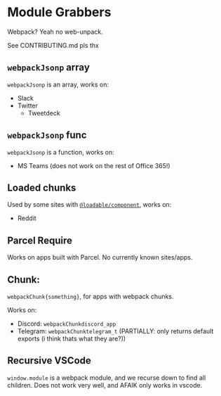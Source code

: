 # Module Grabbers

Webpack? Yeah no web-unpack.

See CONTRIBUTING.md pls thx

## `webpackJsonp` array

`webpackJsonp` is an array, works on:

- Slack
- Twitter
  - Tweetdeck

## `webpackJsonp` func

`webpackJsonp` is a function, works on:

- MS Teams (does not work on the rest of Office 365!)

## Loaded chunks

Used by some sites with
[`@loadable/component`](https://github.com/gregberge/loadable-components),
works on:

- Reddit

## Parcel Require

Works on apps built with Parcel. No currently known sites/apps.

## Chunk:

`webpackChunk{something}`, for apps with webpack chunks.

Works on:

- Discord: `webpackChunkdiscord_app`
- Telegram: `webpackChunktelegram_t` (PARTIALLY: only returns default exports (i think thats what they are?))

## Recursive VSCode

`window.module` is a webpack module, and we recurse down to find all children.
Does not work very well, and AFAIK only works in vscode.
